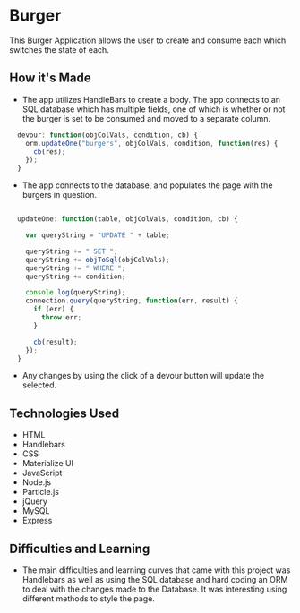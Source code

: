 # Burger

This Burger Application allows the user to create and consume each which switches the state of each.

## How it's Made

- The app utilizes HandleBars to create a body. The app connects to an SQL database which has multiple fields, one of which is whether or not the burger is set to be consumed and moved to a separate column.

```javascript
  devour: function(objColVals, condition, cb) {
    orm.updateOne("burgers", objColVals, condition, function(res) {
      cb(res);
    });
  }
```

- The app connects to the database, and populates the page with the burgers in question.

```javascript

  updateOne: function(table, objColVals, condition, cb) {

    var queryString = "UPDATE " + table;

    queryString += " SET ";
    queryString += objToSql(objColVals);
    queryString += " WHERE ";
    queryString += condition;

    console.log(queryString);
    connection.query(queryString, function(err, result) {
      if (err) {
        throw err;
      }

      cb(result);
    });
  }
```

- Any changes by using the click of a devour button will update the selected.

## Technologies Used

- HTML
- Handlebars
- CSS
- Materialize UI
- JavaScript
- Node.js
- Particle.js
- jQuery
- MySQL
- Express

## Difficulties and Learning

- The main difficulties and learning curves that came with this project was Handlebars as well as using the SQL database and hard coding an ORM to deal with the changes made to the Database. It was interesting using different methods to style the page.
